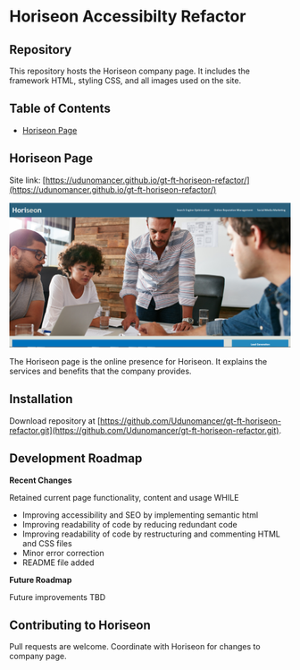 # Horiseon Accessibilty Refactor

## Repository

This repository hosts the Horiseon company page.  It includes the framework HTML, styling CSS, and all images used on the site.

## Table of Contents

* [Horiseon Page](#horiseon_page)

## <a name="horiseon_page"></a>Horiseon Page

Site link: [https://udunomancer.github.io/gt-ft-horiseon-refactor/](https://udunomancer.github.io/gt-ft-horiseon-refactor/)

![Image](assets/images/home_page_screenshot.png)

The Horiseon page is the online presence for Horiseon.  It explains the services and benefits that the company provides.

## Installation

Download repository at [https://github.com/Udunomancer/gt-ft-horiseon-refactor.git](https://github.com/Udunomancer/gt-ft-horiseon-refactor.git).

## Development Roadmap

**Recent Changes**

Retained current page functionality, content and usage WHILE
* Improving accessibility and SEO by implementing semantic html
* Improving readability of code by reducing redundant code
* Improving readability of code by restructuring and commenting HTML and CSS files
* Minor error correction
* README file added

**Future Roadmap**

Future improvements TBD

## Contributing to Horiseon

Pull requests are welcome.  Coordinate with Horiseon for changes to company page.

